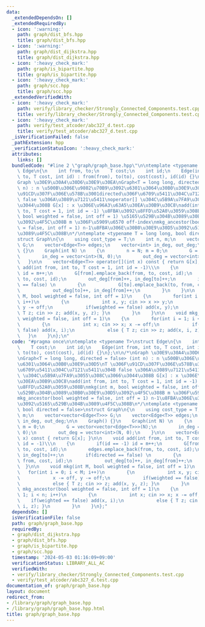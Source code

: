 ```yaml
---
data:
  _extendedDependsOn: []
  _extendedRequiredBy:
  - icon: ':warning:'
    path: graph/dist_bfs.hpp
    title: graph/dist_bfs.hpp
  - icon: ':warning:'
    path: graph/dist_dijkstra.hpp
    title: graph/dist_dijkstra.hpp
  - icon: ':heavy_check_mark:'
    path: graph/is_bipartite.hpp
    title: graph/is_bipartite.hpp
  - icon: ':heavy_check_mark:'
    path: graph/scc.hpp
    title: graph/scc.hpp
  _extendedVerifiedWith:
  - icon: ':heavy_check_mark:'
    path: verify/library_checker/Strongly_Connected_Components.test.cpp
    title: verify/library_checker/Strongly_Connected_Components.test.cpp
  - icon: ':heavy_check_mark:'
    path: verify/test_atcoder/abc327_d.test.cpp
    title: verify/test_atcoder/abc327_d.test.cpp
  _isVerificationFailed: false
  _pathExtension: hpp
  _verificationStatusIcon: ':heavy_check_mark:'
  attributes:
    links: []
  bundledCode: "#line 2 \"graph/graph_base.hpp\"\n\ntemplate <typename T>\nstruct\
    \ Edge\n{\n    int from, to;\n    T cost;\n    int id;\n    Edge(int from, int\
    \ to, T cost, int id) : from(from), to(to), cost(cost), id(id) {}\n};\n\n/*\n\
    Graph \u30E9\u30A4\u30D6\u30E9\u30EA\nGraph<T = long long, directed = false> (int\
    \ n) : n \u500B\u306E\u9802\u70B9\u3092\u6301\u3064\u30B0\u30E9\u30D5\nT \u306F\
    \u91CD\u307F\u306E\u578B\u3001directed\u306F\u6709\u5411\u304C\u7121\u5411\u304B\
    \ false \u306A\u3089\u7121\u5411\noperator[] \u304C\u5B9A\u7FA9\u3055\u308C\u3066\
    \u3044\u308B G[x] : x \u306E\u96A3\u63A5\u30EA\u30B9\u30C8\nadd(int from, int\
    \ to, T cost = 1, int id = -1) \u8FBA\u3092\u8FFD\u52A0\u3059\u308B\nmkg(int m,\
    \ bool weighted = false, int off = 1) \u5165\u529B\u304B\u3089\u30B0\u30E9\u30D5\
    \u3092\u4F5C\u308B m \u306F\u5909\u6570 off-index\nmkg_ancestor(bool weighted\
    \ = false, int off = 1) n-1\u8FBA\u306E\u30B0\u30E9\u30D5\u3092\u5165\u529B\u304B\
    \u3089\u4F5C\u308B\n*/\ntemplate <typename T = long long, bool directed = false>\n\
    struct Graph\n{\n    using cost_type = T;\n    int n, m;\n    vector<vector<Edge<T>>>\
    \ G;\n    vector<Edge<T>> edges;\n    vector<int> in_deg, out_deg;\n\n    Graph()\
    \ {}\n    Graph(int N) \n    {\n        n = N; m = 0;\n        G = vector<vector<Edge<T>>>(N);\n\
    \        in_deg = vector<int>(N, 0);\n        out_deg = vector<int>(N, 0);\n \
    \   }\n\n    vector<Edge<T>> operator[](int x) const { return G[x]; }\n\n    void\
    \ add(int from, int to, T cost = 1, int id = -1)\\\n    {\n        if(id == -1)\
    \ id = m++;\n        G[from].emplace_back(from, to, cost, id);\n        edges.emplace_back(from,\
    \ to, cost, id);\n        out_deg[from]++, in_deg[to]++;\n        if(directed\
    \ == false) \n        {\n            G[to].emplace_back(to, from, cost, id);\n\
    \            out_deg[to]++, in_deg[from]++;\n        }\n    }\n\n    void mkg(int\
    \ M, bool weighted = false, int off = 1)\n    {\n        for(int i = 0; i < M;\
    \ i++)\n        {\n            int x, y; cin >> x >> y;\n            x -= off,\
    \ y -= off;\n            if(weighted == false) add(x, y);\n            else {\
    \ T z; cin >> z; add(x, y, z); }\n        }\n    }\n\n    void mkg_ancestor(bool\
    \ weighted = false, int off = 1)\n    {\n        for(int i = 1; i < n; i++)\n\
    \        {\n            int x; cin >> x; x -= off;\n            if(weighted ==\
    \ false) add(x, i);\n            else { T z; cin >> z; add(x, i, z); }\n     \
    \   }\n    }\n};\n"
  code: "#pragma once\n\ntemplate <typename T>\nstruct Edge\n{\n    int from, to;\n\
    \    T cost;\n    int id;\n    Edge(int from, int to, T cost, int id) : from(from),\
    \ to(to), cost(cost), id(id) {}\n};\n\n/*\nGraph \u30E9\u30A4\u30D6\u30E9\u30EA\
    \nGraph<T = long long, directed = false> (int n) : n \u500B\u306E\u9802\u70B9\u3092\
    \u6301\u3064\u30B0\u30E9\u30D5\nT \u306F\u91CD\u307F\u306E\u578B\u3001directed\u306F\
    \u6709\u5411\u304C\u7121\u5411\u304B false \u306A\u3089\u7121\u5411\noperator[]\
    \ \u304C\u5B9A\u7FA9\u3055\u308C\u3066\u3044\u308B G[x] : x \u306E\u96A3\u63A5\
    \u30EA\u30B9\u30C8\nadd(int from, int to, T cost = 1, int id = -1) \u8FBA\u3092\
    \u8FFD\u52A0\u3059\u308B\nmkg(int m, bool weighted = false, int off = 1) \u5165\
    \u529B\u304B\u3089\u30B0\u30E9\u30D5\u3092\u4F5C\u308B m \u306F\u5909\u6570 off-index\n\
    mkg_ancestor(bool weighted = false, int off = 1) n-1\u8FBA\u306E\u30B0\u30E9\u30D5\
    \u3092\u5165\u529B\u304B\u3089\u4F5C\u308B\n*/\ntemplate <typename T = long long,\
    \ bool directed = false>\nstruct Graph\n{\n    using cost_type = T;\n    int n,\
    \ m;\n    vector<vector<Edge<T>>> G;\n    vector<Edge<T>> edges;\n    vector<int>\
    \ in_deg, out_deg;\n\n    Graph() {}\n    Graph(int N) \n    {\n        n = N;\
    \ m = 0;\n        G = vector<vector<Edge<T>>>(N);\n        in_deg = vector<int>(N,\
    \ 0);\n        out_deg = vector<int>(N, 0);\n    }\n\n    vector<Edge<T>> operator[](int\
    \ x) const { return G[x]; }\n\n    void add(int from, int to, T cost = 1, int\
    \ id = -1)\\\n    {\n        if(id == -1) id = m++;\n        G[from].emplace_back(from,\
    \ to, cost, id);\n        edges.emplace_back(from, to, cost, id);\n        out_deg[from]++,\
    \ in_deg[to]++;\n        if(directed == false) \n        {\n            G[to].emplace_back(to,\
    \ from, cost, id);\n            out_deg[to]++, in_deg[from]++;\n        }\n  \
    \  }\n\n    void mkg(int M, bool weighted = false, int off = 1)\n    {\n     \
    \   for(int i = 0; i < M; i++)\n        {\n            int x, y; cin >> x >> y;\n\
    \            x -= off, y -= off;\n            if(weighted == false) add(x, y);\n\
    \            else { T z; cin >> z; add(x, y, z); }\n        }\n    }\n\n    void\
    \ mkg_ancestor(bool weighted = false, int off = 1)\n    {\n        for(int i =\
    \ 1; i < n; i++)\n        {\n            int x; cin >> x; x -= off;\n        \
    \    if(weighted == false) add(x, i);\n            else { T z; cin >> z; add(x,\
    \ i, z); }\n        }\n    }\n};"
  dependsOn: []
  isVerificationFile: false
  path: graph/graph_base.hpp
  requiredBy:
  - graph/dist_dijkstra.hpp
  - graph/dist_bfs.hpp
  - graph/is_bipartite.hpp
  - graph/scc.hpp
  timestamp: '2024-05-03 01:16:09+09:00'
  verificationStatus: LIBRARY_ALL_AC
  verifiedWith:
  - verify/library_checker/Strongly_Connected_Components.test.cpp
  - verify/test_atcoder/abc327_d.test.cpp
documentation_of: graph/graph_base.hpp
layout: document
redirect_from:
- /library/graph/graph_base.hpp
- /library/graph/graph_base.hpp.html
title: graph/graph_base.hpp
---
```


